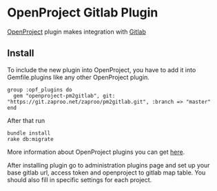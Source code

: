 # OpenProject Gitlab Plugin

[OpenProject](https://www.openproject.org) plugin makes integration with [Gitlab](https://gitlab.com)

## Install

To include the new plugin into OpenProject, you have to add it into Gemfile.plugins like any other OpenProject plugin.

```
group :opf_plugins do
  gem "openproject-pm2gitlab", git: "https://git.zaproo.net/zaproo/pm2gitlab.git", :branch => "master"
end
```

After that run
```
bundle install
rake db:migrate
```

More information about OpenProject plugins you can get [here](https://www.openproject.org/open-source/development-free-project-management-software/create-openproject-plugin/).

After installing plugin go to administration plugins page and set up your base gitlab url, access token and openproject to gitlab map table. You should also fill in specific settings for each project.
